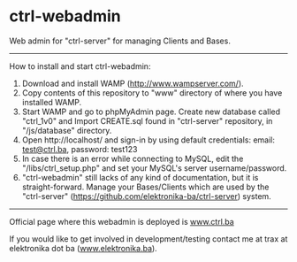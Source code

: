 ctrl-webadmin
=============

Web admin for "ctrl-server" for managing Clients and Bases.

---

How to install and start ctrl-webadmin:

1. Download and install WAMP (http://www.wampserver.com/).
2. Copy contents of this repository to "www" directory of where you have installed WAMP.
3. Start WAMP and go to phpMyAdmin page. Create new database called "ctrl_1v0" and Import CREATE.sql found in "ctrl-server" repository, in "/js/database" directory.
4. Open http://localhost/ and sign-in by using default credentials: email: test@ctrl.ba, password: test123
5. In case there is an error while connecting to MySQL, edit the "/libs/ctrl_setup.php" and set your MySQL's server username/password.
6. "ctrl-webadmin" still lacks of any kind of documentation, but it is straight-forward. Manage your Bases/Clients which are used by the "ctrl-server" (https://github.com/elektronika-ba/ctrl-server) system.

---

Official page where this webadmin is deployed is www.ctrl.ba

If you would like to get involved in development/testing contact me at trax at elektronika dot ba (www.elektronika.ba).
